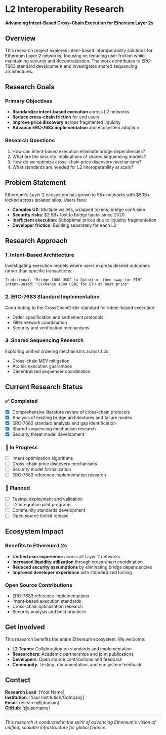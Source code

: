 # L2 Interoperability Research

**Advancing Intent-Based Cross-Chain Execution for Ethereum Layer 2s**

## Overview

This research project explores intent-based interoperability solutions for Ethereum Layer 2 networks, focusing on reducing user friction while maintaining security and decentralization. The work contributes to ERC-7683 standard development and investigates shared sequencing architectures.

## Research Goals

### Primary Objectives
- **Standardize intent-based execution** across L2 networks
- **Reduce cross-chain friction** for end users
- **Improve price discovery** across fragmented liquidity
- **Advance ERC-7683 implementation** and ecosystem adoption

### Research Questions
1. How can intent-based execution eliminate bridge dependencies?
2. What are the security implications of shared sequencing models?
3. How do we optimize cross-chain price discovery mechanisms?
4. What standards are needed for L2 interoperability at scale?

## Problem Statement

Ethereum's Layer 2 ecosystem has grown to 55+ networks with $50B+ locked across isolated silos. Users face:

- **Complex UX**: Multiple wallets, wrapped tokens, bridge confusion
- **Security risks**: $2.5B+ lost to bridge hacks since 2020  
- **Inefficient execution**: Suboptimal prices due to liquidity fragmentation
- **Developer friction**: Building separately for each L2

## Research Approach

### 1. Intent-Based Architecture
Investigating execution models where users express desired outcomes rather than specific transactions:

```
Traditional: "Bridge 1000 USDC to Optimism, then swap for ETH"
Intent-Based: "Exchange 1000 USDC for ETH at best price"
```

### 2. ERC-7683 Standard Implementation
Contributing to the CrossChainOrder standard for intent-based execution:
- Order specification and settlement protocols
- Filler network coordination
- Security and verification mechanisms

### 3. Shared Sequencing Research
Exploring unified ordering mechanisms across L2s:
- Cross-chain MEV mitigation
- Atomic execution guarantees  
- Decentralized sequencer coordination

## Current Research Status

### ✅ Completed
- [x] Comprehensive literature review of cross-chain protocols
- [x] Analysis of existing bridge architectures and failure modes
- [x] ERC-7683 standard analysis and gap identification
- [x] Shared sequencing mechanism research
- [x] Security threat model development

### 🚧 In Progress  
- [ ] Intent optimization algorithms
- [ ] Cross-chain price discovery mechanisms
- [ ] Security model formalization
- [ ] ERC-7683 reference implementation research

### 🎯 Planned
- [ ] Testnet deployment and validation
- [ ] L2 integration pilot programs
- [ ] Community standards development
- [ ] Open source toolkit release

## Ecosystem Impact

### Benefits to Ethereum L2s
- **Unified user experience** across all Layer 2 networks
- **Increased liquidity utilization** through cross-chain coordination
- **Reduced security assumptions** by eliminating bridge dependencies
- **Improved developer experience** with standardized tooling

### Open Source Contributions
- ERC-7683 reference implementations
- Intent-based execution standards
- Cross-chain optimization research
- Security analysis and best practices

## Get Involved

This research benefits the entire Ethereum ecosystem. We welcome:

- **L2 Teams**: Collaboration on standards and implementation
- **Researchers**: Academic partnerships and joint publications
- **Developers**: Open source contributions and feedback
- **Community**: Testing, documentation, and ecosystem feedback

## Contact

**Research Lead**: [Your Name]  
**Institution**: [Your Institution/Company]  
**Email**: research@[domain]  
**GitHub**: [@username]

---

*This research is conducted in the spirit of advancing Ethereum's vision of unified, scalable infrastructure for global finance.*

